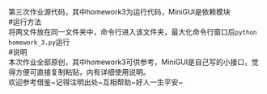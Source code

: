 第三次作业源代码，其中homework3为运行代码，MiniGUI是依赖模块            
#运行方法               
将两文件放在同一文件夹中，命令行进入该文件夹，最大化命令行窗口后`python homework_3.py`运行            
#说明            
本次作业全部原创，其中homework3可供参考，MiniGUI是自己写的小接口，觉得方便可直接复制粘贴，内有详细使用说明。               
欢迎参考借鉴~记得注明出处~互相帮助~好人一生平安~               
